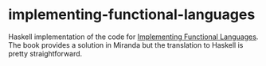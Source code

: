 # implementing-functional-languages

Haskell implementation of the code for
[Implementing Functional Languages](https://www.microsoft.com/en-us/research/publication/implementing-functional-languages-a-tutorial/).
The book provides a solution in Miranda but the translation to Haskell is pretty straightforward.
